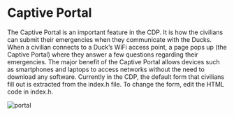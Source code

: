 # Captive Portal

The Captive Portal is an important feature in the CDP. It is how the civilians can submit their emergencies when they communicate with the Ducks. When a civilian connects to a Duck’s WiFi access point, a page pops up \(the Captive Portal\) where they answer a few questions regarding their emergencies. The major benefit of the Captive Portal allows devices such as smartphones and laptops to access networks without the need to download any software. Currently in the CDP, the default form that civilians fill out is extracted from the index.h file. To change the form, edit the HTML code in index.h.

![portal](https://www.project-owl.com/assets/cluster_demo_vector.gif)

